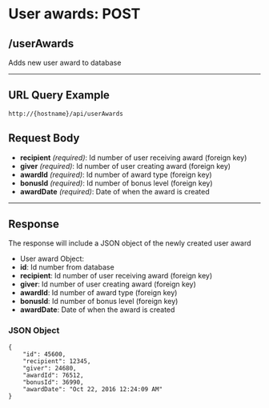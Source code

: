 # User awards: POST

## /userAwards

Adds new user award to database

---

## URL Query Example

```
http://{hostname}/api/userAwards
```

## Request Body

- **recipient** *(required)*: Id number of user receiving award (foreign key)
- **giver** *(required)*: Id number of user creating award (foreign key)
- **awardId** *(required)*: Id number of award type (foreign key)
- **bonusId** *(required)*: Id number of bonus level (foreign key)
- **awardDate** *(required)*: Date of when the award is created

---

## Response

The response will include a JSON object of the newly created user award

- User award Object:
 - **id**: Id number from database
 - **recipient**: Id number of user receiving award (foreign key)
 - **giver**: Id number of user creating award (foreign key)
 - **awardId**: Id number of award type (foreign key)
 - **bonusId**: Id number of bonus level (foreign key)
 - **awardDate**: Date of when the award is created

### JSON Object

```
{
	"id": 45600,
	"recipient": 12345,
	"giver": 24680,
	"awardId": 76512,
	"bonusId": 36990,
    "awardDate": "Oct 22, 2016 12:24:09 AM"
}
```